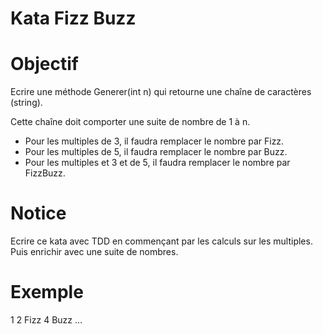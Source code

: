 # Kata Fizz Buzz

# Objectif
Ecrire une méthode Generer(int n) qui retourne une chaîne de caractères (string).

Cette chaîne doit comporter une suite de nombre de 1 à n.

- Pour les multiples de 3, il faudra remplacer le nombre par Fizz.
- Pour les multiples de 5, il faudra remplacer le nombre par Buzz.
- Pour les multiples et 3 et de 5, il faudra remplacer le nombre par FizzBuzz.

# Notice
Ecrire ce kata avec TDD en commençant par les calculs sur les multiples.
Puis enrichir avec une suite de nombres.

# Exemple
1 2 Fizz 4 Buzz …